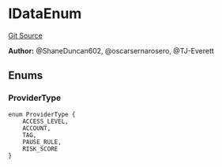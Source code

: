 # IDataEnum
[Git Source](https://github.com/thrackle-io/forte-rules-engine/blob/05058af162713f188a988f6affb17d318400fb7d/src/client/application/data/IDataEnum.sol)

**Author:**
@ShaneDuncan602, @oscarsernarosero, @TJ-Everett


## Enums
### ProviderType

```solidity
enum ProviderType {
    ACCESS_LEVEL,
    ACCOUNT,
    TAG,
    PAUSE_RULE,
    RISK_SCORE
}
```

